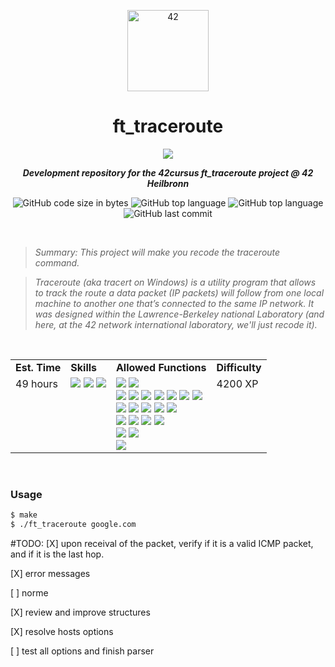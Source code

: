 <p align="center">
	<img width="130px;" src="https://game.42sp.org.br/static/assets/images/42_logo_black.svg" align="center" alt="42" />
	<h1 align="center">ft_traceroute</h1>
</p>
<p align="center">
	<!--img src="https://img.shields.io/badge/Success-125/100_✓-gray.svg?colorA=61c265&colorB=4CAF50&style=for-the-badge"-->
	<img src="https://img.shields.io/badge/Linux-FCC624?style=for-the-badge&logo=linux&logoColor=black">
</p>

<p align="center">
	<b><i>Development repository for the 42cursus ft_traceroute project @ 42 Heilbronn</i></b><br>
</p>

<p align="center">
	<img alt="GitHub code size in bytes" src="https://img.shields.io/github/languages/code-size/iwillenshofer/ft_traceroute?color=blueviolet" />
	<img alt="GitHub top language" src="https://img.shields.io/github/languages/top/iwillenshofer/ft_traceroute?color=blue" />
	<img alt="GitHub top language" src="https://img.shields.io/github/commit-activity/t/iwillenshofer/ft_traceroute?color=brightgreen" />
	<img alt="GitHub last commit" src="https://img.shields.io/github/last-commit/iwillenshofer/ft_traceroute?color=brightgreen" />
</p>
<br>

> _Summary: This project will make you recode the traceroute command._

> _Traceroute (aka tracert on Windows) is a utility program that allows to track the route a data packet (IP packets) will follow from one local machine to another one that’s connected to the same IP network. It was designed within the Lawrence-Berkeley national Laboratory (and here, at the 42 network international laboratory, we'll just recode it)._

<br>

<p align="center">
	<table>
		<tr>
			<td><b>Est. Time</b></td>
			<td><b>Skills</b></td>
			<td><b>Allowed Functions</b></td>
			<td><b>Difficulty</b></td>
		</tr>
		<tr>
			<td valign="top">49 hours</td>
			<td valign="top">
<img src="https://img.shields.io/badge/Unix-555">
<img src="https://img.shields.io/badge/Network & system administration -555">
<img src="https://img.shields.io/badge/Imperative programming-555">
			</td>
			<td valign="top">
				<img src="https://img.shields.io/badge/getpid()-lightgrey">
				<img src="https://img.shields.io/badge/getuid()-lightgrey"><br>
				<img src="https://img.shields.io/badge/getaddrinfo()-lightgrey">
				<img src="https://img.shields.io/badge/gettimeofday()-lightgrey">
				<img src="https://img.shields.io/badge/freeaddrinfo()-lightgrey">
				<img src="https://img.shields.io/badge/exit()-lightgrey">
				<img src="https://img.shields.io/badge/select()-lightgrey">
				<img src="https://img.shields.io/badge/setsockopt()-lightgrey">
				<img src="https://img.shields.io/badge/inet__ntop()-lightgrey"><br>
				<img src="https://img.shields.io/badge/inet__pton()-lightgrey">
				<img src="https://img.shields.io/badge/recvfrom()-lightgrey">
				<img src="https://img.shields.io/badge/sendto()-lightgrey">
				<img src="https://img.shields.io/badge/nthos()-lightgrey">
				<img src="https://img.shields.io/badge/htons()-lightgrey"><br>
				<img src="https://img.shields.io/badge/bind()-lightgrey">
				<img src="https://img.shields.io/badge/close()-lightgrey">
				<img src="https://img.shields.io/badge/socket()-lightgrey">
				<img src="https://img.shields.io/badge/strerror()-lightgrey"><br>
				<img src="https://img.shields.io/badge/gai__strerror()-lightgrey">
				<img src="https://img.shields.io/badge/printf()_and_its_family-lightgrey"><br>
				<img src="https://img.shields.io/badge/libft_library-lightgrey">
			</td>
			<td valign="top"> 4200 XP</td>
		</tr>
	</table>
</p>

<br>

### Usage
```bash
$ make
$ ./ft_traceroute google.com
```





#TODO:
[X] upon receival of the packet, verify if it is a valid ICMP packet, and if it is the last hop.

[X] error messages

[ ] norme

[X] review and improve structures

[X] resolve hosts options

[ ] test all options and finish parser